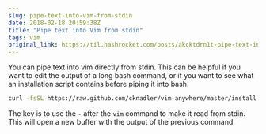 ```yaml
---
slug: pipe-text-into-vim-from-stdin
date: 2018-02-18 20:59:38Z
title: "Pipe text into Vim from stdin"
tags: vim
original_link: https://til.hashrocket.com/posts/akcktdrn1t-pipe-text-into-vim-from-stdin
---
```



You can pipe text into vim directly from stdin. This can be helpful if you want to edit the output of a long bash command, or if you want to see what an installation script contains before piping it into bash.


```sh
curl -fsSL https://raw.github.com/cknadler/vim-anywhere/master/install | vim -
```

The key is to use the `-` after the `vim` command to make it read from stdin. This will open a new buffer with the output of the previous command.
